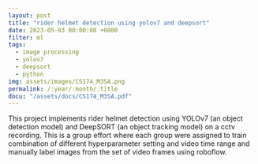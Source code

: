 ```yaml
---
layout: post
title: "rider helmet detection using yolov7 and deepsort"
date: 2023-05-03 00:00:00 +0800
filter: ml
tags:
  - image processing
  - yolov7
  - deepsort
  - python
img: assets/images/CS174_M3SA.png
permalink: /:year/:month/:title
docu: "/assets/docs/CS174_M3SA.pdf"
---
```

This project implements rider helmet detection using YOLOv7 (an object detection model) and DeepSORT (an object tracking model) on a cctv recording. This is a group effort where each group were assigned to train combination of different hyperparameter setting and video time range and manually label images from the set of  video frames using roboflow.